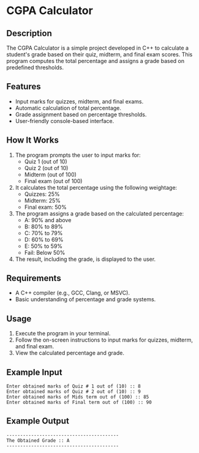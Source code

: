 # CGPA Calculator

## Description
The CGPA Calculator is a simple project developed in C++ to calculate a student's grade based on their quiz, midterm, and final exam scores. This program computes the total percentage and assigns a grade based on predefined thresholds.

## Features
- Input marks for quizzes, midterm, and final exams.
- Automatic calculation of total percentage.
- Grade assignment based on percentage thresholds.
- User-friendly console-based interface.

## How It Works
1. The program prompts the user to input marks for:
   - Quiz 1 (out of 10)
   - Quiz 2 (out of 10)
   - Midterm (out of 100)
   - Final exam (out of 100)
2. It calculates the total percentage using the following weightage:
   - Quizzes: 25%
   - Midterm: 25%
   - Final exam: 50%
3. The program assigns a grade based on the calculated percentage:
   - A: 90% and above
   - B: 80% to 89%
   - C: 70% to 79%
   - D: 60% to 69%
   - E: 50% to 59%
   - Fail: Below 50%
4. The result, including the grade, is displayed to the user.


## Requirements
- A C++ compiler (e.g., GCC, Clang, or MSVC).
- Basic understanding of percentage and grade systems.

## Usage
1. Execute the program in your terminal.
2. Follow the on-screen instructions to input marks for quizzes, midterm, and final exam.
3. View the calculated percentage and grade.

## Example Input
```
Enter obtained marks of Quiz # 1 out of (10) :: 8
Enter obtained marks of Quiz # 2 out of (10) :: 9
Enter obtained marks of Mids term out of (100) :: 85
Enter obtained marks of Final term out of (100) :: 90
```

## Example Output
```
-----------------------------------------
The Obtained Grade :: A
-----------------------------------------
```
